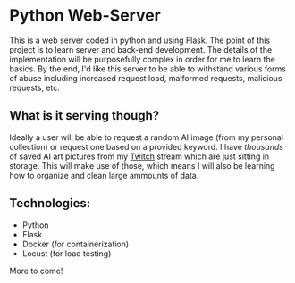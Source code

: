 # Python Web-Server

This is a web server coded in python and using Flask. The point of this project is to learn server and back-end development.
The details of the implementation will be purposefully complex in order for me to learn the basics. By the end, I'd like this 
server to be able to withstand various forms of abuse including increased request load, malformed requests, malicious requests, etc.

## What is it serving though?
Ideally a user will be able to request a random AI image (from my personal collection) or request one based on a provided keyword. I have *thousands* of saved
AI art pictures from my [Twitch](https://www.twitch.tv/trshpuppy) stream which are just sitting in storage. This will make use of those, which means I will also be learning how to organize and clean large ammounts of data.

## Technologies:
- Python
- Flask
- Docker (for containerization)
- Locust (for load testing)

More to come!
